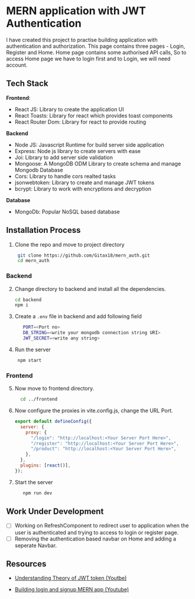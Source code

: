 # MERN application with JWT Authentication

I have created this project to practise building application with authentication and authorization. This page contains three pages - Login, Register and Home.
Home page contains some authorised API calls, So to access Home page we have to login first and to Login, we will need account.

## Tech Stack

**Frontend**:

- React JS: Library to create the application UI
- React Toasts: Library for react which provides toast components
- React Router Dom: Library for react to provide routing

**Backend**

- Node JS: Javascript Runtime for build server side application
- Express: Node js library to create servers with ease
- Joi: Library to add server side validation
- Mongoose: A MongoDB ODM Library to create schema and manage Mongodb Database
- Cors: Library to handle cors realted tasks
- jsonwebtoken: Library to create and manage JWT tokens
- bcrypt: Library to work with encryptions and decryption

**Database**

- MongoDb: Popular NoSQL based database

## Installation Process

1. Clone the repo and move to project directory

   ```bash
    git clone https://github.com/Gitax18/mern_auth.git
    cd mern_auth
   ```

### Backend

2. Change directory to backend and install all the dependencies.
   ```bash
   cd backend
   npm i
   ```
3. Create a `.env` file in backend and add following field
   ```bash
      PORT=<Port no>
      DB_STRING=<write your mongodb connection string URI>
      JWT_SECRET=<write any string>
   ```
4. Run the server
   ```bash
    npm start
   ```

### Frontend

5. Now move to frontend directory.
   ```bash
     cd ../frontend
   ```
6. Now configure the proxies in vite.config.js, change the URL Port.
   ```javascript
   export default defineConfig({
     server: {
       proxy: {
         "/login": "http://localhost:<Your Server Port Here>",
         "/register": "http://localhost:<Your Server Port Here>",
         "/product": "http://localhost:<Your Server Port Here>",
       },
     },
     plugins: [react()],
   });
   ```
7. Start the server
   ```bash
      npm run dev
   ```

## Work Under Development

- [ ] Working on RefreshComponent to redirect user to application when the user is authenticated and trying to access to login or register page.
- [ ] Removing the authentication based navbar on Home and adding a seperate Navbar.

## Resources

- [Understanding Theory of JWT token (Youtbe)](https://www.youtube.com/watch?v=xrj3zzaqODw)

- [Building login and signup MERN app (Youtube) ](https://www.youtube.com/watch?v=OYkmIIKfWq4)
